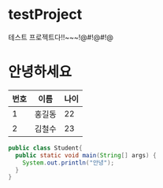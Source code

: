 # testProject
테스트 프로젝트다!!~~~!@#!@#!@

# 안녕하세요

|번호|이름|나이|
|---|---|---|
|1|홍길동|22|
|2|김철수|23|


```java
public class Student{
  public static void main(String[] args) {
    System.out.println("안녕");
  }
}
```
